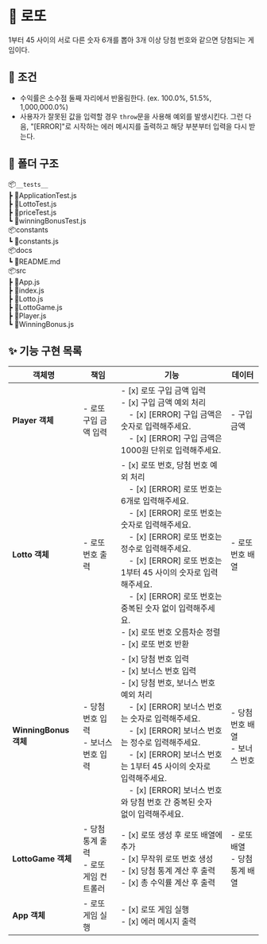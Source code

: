 # 📝 로또

1부터 45 사이의 서로 다른 숫자 6개를 뽑아 3개 이상 당첨 번호와 같으면 당첨되는 게임이다.

## 📌 조건

- 수익률은 소수점 둘째 자리에서 반올림한다. (ex. 100.0%, 51.5%, 1,000,000.0%)
- 사용자가 잘못된 값을 입력할 경우 `throw`문을 사용해 예외를 발생시킨다. 그런 다음, "[ERROR]"로 시작하는 에러 메시지를 출력하고 해당 부분부터 입력을 다시 받는다.

## 🌲 폴더 구조

📦`__tests__`  
┣ 📜ApplicationTest.js  
┣ 📜LottoTest.js  
┣ 📜priceTest.js  
┗ 📜winningBonusTest.js  
📦constants  
┗ 📜constants.js  
📦docs  
┗ 📜README.md  
📦src  
┣ 📜App.js  
┣ 📜index.js  
┣ 📜Lotto.js  
┣ 📜LottoGame.js  
┣ 📜Player.js  
┗ 📜WinningBonus.js

## ✨ 기능 구현 목록

<table>
  <thead>
    <th>객체명</th>
    <th>책임</th>
    <th>기능</th>
    <th>데이터</th>
  </thead>
  <tbody>
    <tr>
      <td><b>Player 객체<b/></td>
      <td>- 로또 구입 금액 입력</td>
      <td>- [x] 로또 구입 금액 입력<br/>- [x] 구입 금액 예외 처리<br/>　- [x] [ERROR] 구입 금액은 숫자로 입력해주세요.<br/>　- [x] [ERROR] 구입 금액은 1000원 단위로 입력해주세요.</td>
      <td>- 구입 금액</td>
    </tr>
    <tr>
      <td><b>Lotto 객체<b/></td>
      <td>- 로또 번호 출력</td>
      <td>- [x] 로또 번호, 당첨 번호 예외 처리<br/>　- [x] [ERROR] 로또 번호는 6개로 입력해주세요.<br/>　- [x] [ERROR] 로또 번호는 숫자로 입력해주세요.<br/>　- [x] [ERROR] 로또 번호는 정수로 입력해주세요.<br/>　- [x] [ERROR] 로또 번호는 1부터 45 사이의 숫자로 입력해주세요.<br/>　- [x] [ERROR] 로또 번호는 중복된 숫자 없이 입력해주세요.<br/>- [x] 로또 번호 오름차순 정렬<br/>- [x] 로또 번호 반환</td>
      <td>- 로또 번호 배열</td>
    </tr>
    <tr>
      <td><b>WinningBonus 객체<b/></td>
      <td>- 당첨 번호 입력<br/>- 보너스 번호 입력</td>
      <td>- [x] 당첨 번호 입력<br/>- [x] 보너스 번호 입력<br/>- [x] 당첨 번호, 보너스 번호 예외 처리<br/>　- [x] [ERROR] 보너스 번호는 숫자로 입력해주세요.<br/>　- [x] [ERROR] 보너스 번호는 정수로 입력해주세요.<br/>　- [x] [ERROR] 보너스 번호는 1부터 45 사이의 숫자로<br/> 입력해주세요.<br/>　- [x] [ERROR] 보너스 번호와 당첨 번호 간 중복된 숫자<br/> 없이 입력해주세요.</td>
      <td>- 당첨 번호 배열<br/>- 보너스 번호</td>
    </tr>
    <tr>
      <td><b>LottoGame 객체<b/></td>
      <td>- 당첨 통계 출력<br/>- 로또 게임 컨트롤러</td>
      <td>- [x] 로또 생성 후 로또 배열에 추가<br/>- [x] 무작위 로또 번호 생성<br/>- [x] 당첨 통계 계산 후 출력<br/>- [x] 총 수익률 계산 후 출력</td>
      <td>- 로또 배열<br/>- 당첨 통계 배열</td>
    </tr>
    <tr>
      <td><b>App 객체<b/></td>
      <td>- 로또 게임 실행</td>
      <td>- [x] 로또 게임 실행<br/> - [x] 에러 메시지 출력</td>
      <td></td>
    </tr>
  </tbody>
</table>
